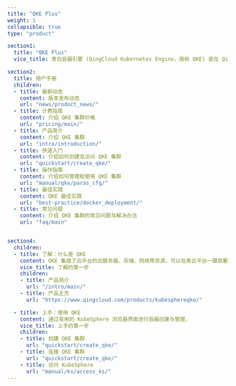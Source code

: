 ```yaml
---
title: "QKE Plus"
weight: 1
collapsible: true
type: "product"

section1:
  title: "QKE Plus"
  vice_title: 青云容器引擎 (QingCloud Kubernetes Engine，简称 QKE) 是在 QingCloud 云平台上构建的企业级分布式多租户的 Kubernetes 容器服务管理平台，集成了云平台的云服务器、存储、网络等资源，可一键部署高可用、高性能的 Kubernetes 集群，支持CI/CD、多集群管理、微服务治理、应用管理、服务与网络管理等业务场景，让您轻松高效地在云端运行 Kubernetes 容器化应用。

section2:
  title: 用户手册
  children:
  - title: 最新动态
    content: 版本发布动态
    url: "news/prodoct_news/"
  - title: 计费指南
    content: 介绍 QKE 集群价格
    url: "pricing/main/"
  - title: 产品简介
    content: 介绍 QKE 集群
    url: "intro/introduction/"
  - title: 快速入门
    content: 介绍如何创建及访问 QKE 集群
    url: "quickstart/create_qke/"
  - title: 操作指南
    content: 介绍如何管理和使用 QKE 集群
    url: "manual/qke/paras_cfg/"
  - title: 最佳实践
    content: QKE 最佳实践
    url: "best-practice/docker_deployment/"
  - title: 常见问题
    content: 介绍 QKE 集群的常见问题与解决办法
    url: "faq/main"


section4:
  children:
  - title: 了解：什么是 QKE
    content: QKE 集成了云平台的云服务器、存储、网络等资源，可以在青云平台一键部署高可用的 KubeSphere 集群，具有简单易用、自动运维、一键扩容等特点。
    vice_title: 了解的第一步
    children:
    - title: 产品简介
      url: "/intro/main/"
    - title: 产品主页
      url: "https://www.qingcloud.com/products/kubesphereqke/"

  - title: 上手：使用 QKE
    content: 通过易用的 KubeSphere 浏览器界面进行容器创建与管理。
    vice_title: 上手的第一步
    children:
    - title: 创建 QKE 集群
      url: "quickstart/create_qke/"
    - title: 连接 QKE 集群
      url: "quickstart/create_qke/"
    - title: 访问 KubeSphere
      url: "manual/ks/access_ks/"
---
```


